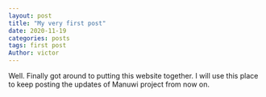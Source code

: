 ```yaml
---
layout: post
title: "My very first post"
date: 2020-11-19
categories: posts
tags: first post
Author: victor
---
```


Well. Finally got around to putting this website together. I will use this place to keep posting the updates of Manuwi project from now on.
